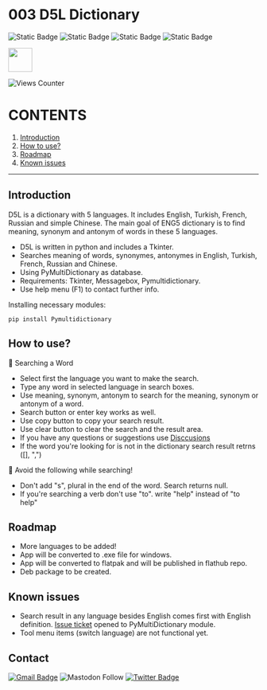 # 003 D5L Dictionary

![Static Badge](https://img.shields.io/badge/python-tkinter-blue?logo=python)
![Static Badge](https://img.shields.io/badge/python-pymultidictionary-blue?logo=python)
![Static Badge](https://img.shields.io/badge/IDE-VsCode-blue)
![Static Badge](https://img.shields.io/badge/D5L-Dictionary-blue)


<img src="https://globalartlimited.github.io/round-flags/flags/cn.svg" width="48">


![Views Counter](https://views-counter.vercel.app/badge?pageId=https%3A%2F%2Fgithub%2Ecom%2Fstorlak%2FPythonMiniProjects&leftColor=000000&rightColor=0adb3f&type=total&label=Viewers&style=none)

# CONTENTS
1. [Introduction](#introduction)
2. [How to use?](#how-to-use)
3. [Roadmap](#roadmap)
4. [Known issues](#known-issues)

**********************************

## Introduction

D5L is a dictionary with 5 languages. It includes English, Turkish, French, Russian and simple Chinese.
The main goal of ENG5 dictionary is to find meaning, synonym and antonym of words in these 5 languages.

- D5L is written in python and includes a Tkinter.
- Searches meaning of words, synonymes, antonymes in English, Turkish, French, Russian and Chinese.
- Using PyMultiDictionary as database.
- Requirements: Tkinter, Messagebox, Pymultidictionary.
- Use help menu (F1) to contact further info.

Installing necessary modules:

```
pip install Pymultidictionary
```

## How to use?

🌟 Searching a Word

- Select first the language you want to make the search.
- Type any word in selected language in search boxes.
- Use meaning, synonym, antonym to search for the meaning, synonym or antonym of a word.
- Search button or enter key works as well.
- Use copy button to copy your search result.
- Use clear button to clear the search and the result area.
- If you have any questions or suggestions use [Disccusions](https://github.com/storlak/PythonMiniProjects/discussions)
- If the word you're looking for is not in the dictionary search result retrns ([], ",")

🌟 Avoid the following while searching!

- Don't add "s", plural in the end of the word. Search returns null.
- If you're searching a verb don't use "to". write "help" instead of "to help"

## Roadmap

- More languages to be added!
- App will be converted to .exe file for windows.
- App will be converted to flatpak and will be published in flathub repo.
- Deb package to be created.

## Known issues

- Search result in any language besides English comes first with English definition. [Issue ticket](https://github.com/storlak/PythonMiniProjects/issues/2) opened to PyMultiDictionary module.
- Tool menu items (switch language) are not functional yet.

## Contact
[![Gmail Badge](https://img.shields.io/badge/-serdartorlak-c14438?style=flat&logo=Gmail&logoColor=white&link=mailto:serdartorlak@gmail.com)](mailto:serdartorlak@gmail.com)
![Mastodon Follow](https://img.shields.io/mastodon/follow/111266776829036638?style=flat&logo=mastodon&color=blue)
[![Twitter Badge](https://img.shields.io/badge/-@serdartorlak-1ca0f1?style=flat&labelColor=1ca0f1&logo=twitter&logoColor=white&link=https://twitter.com/serdartorlak)](https://twitter.com/serdartorlak)


